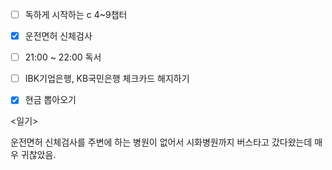 - [ ] 독하게 시작하는 c 4~9챕터
- [x] 운전면허 신체검사
- [ ] 21:00 ~ 22:00 독서
- [ ] IBK기업은행, KB국민은행 체크카드 해지하기
- [x] 현금 뽑아오기




<일기>

운전면허 신체검사를 주변에 하는 병원이 없어서 시화병원까지 버스타고 갔다왔는데 매우 귀찮았음. 